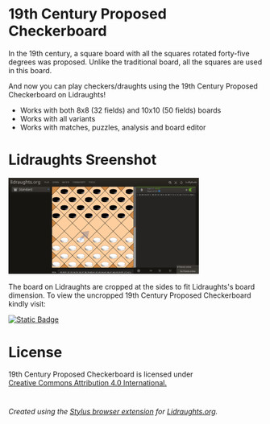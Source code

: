 # 19th Century Proposed Checkerboard
In the 19th century, a square board with all the squares rotated forty-five degrees was proposed. Unlike the traditional board, all the squares are used in this board.

And now you can play checkers/draughts using the 19th Century Proposed Checkerboard on Lidraughts!

- Works with both 8x8 (32 fields) and 10x10 (50 fields) boards
- Works with all variants
- Works with matches, puzzles, analysis and board editor

# Lidraughts Sreenshot
<img src="https://raw.githubusercontent.com/LuffyKudo/Lidraughts-Themes/main/19th%20Century%20Proposed%20Checkerboard/Lidraughts%20Screenshot.png" alt="19th century proposed checkerboard lidraughts screenshot" width="75%"></img>

The board on Lidraughts are cropped at the sides to fit Lidraughts's board dimension. To view the uncropped 19th Century Proposed Checkerboard kindly visit:

[![Static Badge](https://img.shields.io/badge/19th_Century_Proposed_Checkerboard-Uncropped_Boards-blue)](https://github.com/LuffyKudo/Lidraughts-Themes/tree/main/19th%20Century%20Proposed%20Checkerboard/Uncropped%20Boards)

# License
<p xmlns:cc="http://creativecommons.org/ns#" >19th Century Proposed Checkerboard is licensed under <a href="https://creativecommons.org/licenses/by/4.0/?ref=chooser-v1" target="_blank" rel="license noopener noreferrer" style="display:inline-block;">Creative Commons Attribution 4.0 International.<img style="height:22px!important;margin-left:3px;vertical-align:text-bottom;" src="https://mirrors.creativecommons.org/presskit/icons/cc.svg?ref=chooser-v1" alt=""><img style="height:22px!important;margin-left:3px;vertical-align:text-bottom;" src="https://mirrors.creativecommons.org/presskit/icons/by.svg?ref=chooser-v1" alt=""></a></p>

#
*Created using the [Stylus browser extension](https://add0n.com/stylus.html) for [Lidraughts.org](https://lidraughts.org).*
